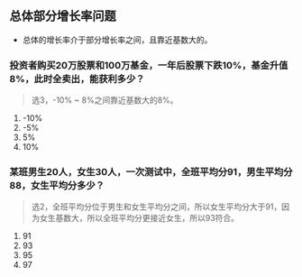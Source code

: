 ## 总体部分增长率问题
- 总体的增长率介于部分增长率之间，且靠近基数大的。
### 投资者购买20万股票和100万基金，一年后股票下跌10%，基金升值8%，此时全卖出，能获利多少？
> 选3，-10% ~ 8%之间靠近基数大的8%。

1. -10%
2. -5%
3. 5%
4. 10%
### 某班男生20人，女生30人，一次测试中，全班平均分91，男生平均分88，女生平均分多少？
> 选2，全班平均分位于男生和女生平均分之间，所以女生平均分大于91，因为女生基数大，所以全班平均分更接近女生，所以93符合。

1. 91
2. 93
3. 95
4. 97
